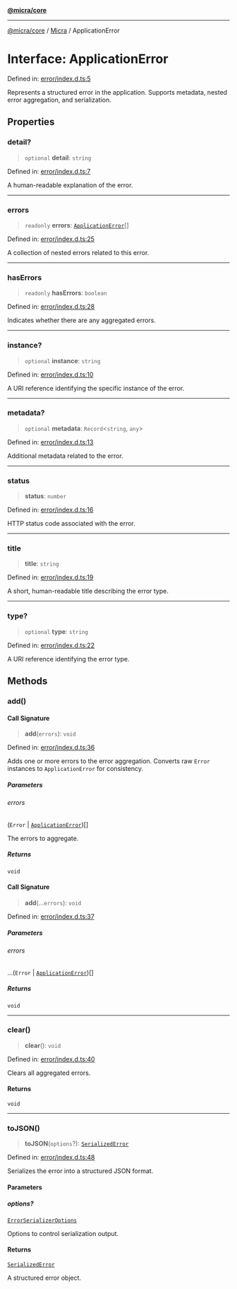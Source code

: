 [**@micra/core**](../../../README.md)

***

[@micra/core](../../../README.md) / [Micra](../README.md) / ApplicationError

# Interface: ApplicationError

Defined in: [error/index.d.ts:5](https://github.com/micrajs/micra/blob/de3b06bdb3a3f670052250f7e0da7885aa7e590a/packages/core/error/index.d.ts#L5)

Represents a structured error in the application.
Supports metadata, nested error aggregation, and serialization.

## Properties

### detail?

> `optional` **detail**: `string`

Defined in: [error/index.d.ts:7](https://github.com/micrajs/micra/blob/de3b06bdb3a3f670052250f7e0da7885aa7e590a/packages/core/error/index.d.ts#L7)

A human-readable explanation of the error.

***

### errors

> `readonly` **errors**: [`ApplicationError`](ApplicationError.md)[]

Defined in: [error/index.d.ts:25](https://github.com/micrajs/micra/blob/de3b06bdb3a3f670052250f7e0da7885aa7e590a/packages/core/error/index.d.ts#L25)

A collection of nested errors related to this error.

***

### hasErrors

> `readonly` **hasErrors**: `boolean`

Defined in: [error/index.d.ts:28](https://github.com/micrajs/micra/blob/de3b06bdb3a3f670052250f7e0da7885aa7e590a/packages/core/error/index.d.ts#L28)

Indicates whether there are any aggregated errors.

***

### instance?

> `optional` **instance**: `string`

Defined in: [error/index.d.ts:10](https://github.com/micrajs/micra/blob/de3b06bdb3a3f670052250f7e0da7885aa7e590a/packages/core/error/index.d.ts#L10)

A URI reference identifying the specific instance of the error.

***

### metadata?

> `optional` **metadata**: `Record`\<`string`, `any`\>

Defined in: [error/index.d.ts:13](https://github.com/micrajs/micra/blob/de3b06bdb3a3f670052250f7e0da7885aa7e590a/packages/core/error/index.d.ts#L13)

Additional metadata related to the error.

***

### status

> **status**: `number`

Defined in: [error/index.d.ts:16](https://github.com/micrajs/micra/blob/de3b06bdb3a3f670052250f7e0da7885aa7e590a/packages/core/error/index.d.ts#L16)

HTTP status code associated with the error.

***

### title

> **title**: `string`

Defined in: [error/index.d.ts:19](https://github.com/micrajs/micra/blob/de3b06bdb3a3f670052250f7e0da7885aa7e590a/packages/core/error/index.d.ts#L19)

A short, human-readable title describing the error type.

***

### type?

> `optional` **type**: `string`

Defined in: [error/index.d.ts:22](https://github.com/micrajs/micra/blob/de3b06bdb3a3f670052250f7e0da7885aa7e590a/packages/core/error/index.d.ts#L22)

A URI reference identifying the error type.

## Methods

### add()

#### Call Signature

> **add**(`errors`): `void`

Defined in: [error/index.d.ts:36](https://github.com/micrajs/micra/blob/de3b06bdb3a3f670052250f7e0da7885aa7e590a/packages/core/error/index.d.ts#L36)

Adds one or more errors to the error aggregation.
Converts raw `Error` instances to `ApplicationError` for consistency.

##### Parameters

###### errors

(`Error` \| [`ApplicationError`](ApplicationError.md))[]

The errors to aggregate.

##### Returns

`void`

#### Call Signature

> **add**(...`errors`): `void`

Defined in: [error/index.d.ts:37](https://github.com/micrajs/micra/blob/de3b06bdb3a3f670052250f7e0da7885aa7e590a/packages/core/error/index.d.ts#L37)

##### Parameters

###### errors

...(`Error` \| [`ApplicationError`](ApplicationError.md))[]

##### Returns

`void`

***

### clear()

> **clear**(): `void`

Defined in: [error/index.d.ts:40](https://github.com/micrajs/micra/blob/de3b06bdb3a3f670052250f7e0da7885aa7e590a/packages/core/error/index.d.ts#L40)

Clears all aggregated errors.

#### Returns

`void`

***

### toJSON()

> **toJSON**(`options`?): [`SerializedError`](SerializedError.md)

Defined in: [error/index.d.ts:48](https://github.com/micrajs/micra/blob/de3b06bdb3a3f670052250f7e0da7885aa7e590a/packages/core/error/index.d.ts#L48)

Serializes the error into a structured JSON format.

#### Parameters

##### options?

[`ErrorSerializerOptions`](ErrorSerializerOptions.md)

Options to control serialization output.

#### Returns

[`SerializedError`](SerializedError.md)

A structured error object.
